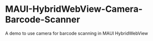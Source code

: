 # MAUI-HybridWebView-Camera-Barcode-Scanner
A demo to use camera for barcode scanning in MAUI HybridWebView
